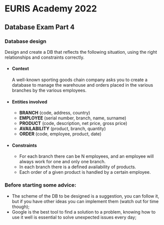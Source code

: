 # EURIS Academy 2022
## Database Exam Part 4

### Database design
Design and create a DB that reflects the following situation, using the right relationships and constraints correctly.

- #### Context
  A well-known sporting goods chain company asks you to create a database to manage the warehouse and orders placed in the various branches by the various employees.

- #### Entities involved
  - **BRANCH** (code, address, country)
  - **EMPLOYEE** (serial number, branch, name, surname)
  - **PRODUCT** (code, description, net price, gross price)
  - **AVAILABILITY** (product, branch, quantity)
  - **ORDER** (code, employee, product, date)

- #### Constraints
  - For each branch there can be N employees, and an employee will always work for one and only one branch.
  - In each branch there is a defined availability of products.
  - Each order of a given product is handled by a certain employee.

### Before starting some advice:

- The scheme of the DB to be designed is a suggestion, you can follow it, but if you have other ideas you can implement them (watch out for time though);
- Google is the best tool to find a solution to a problem, knowing how to use it well is essential to solve unexpected issues every day;
